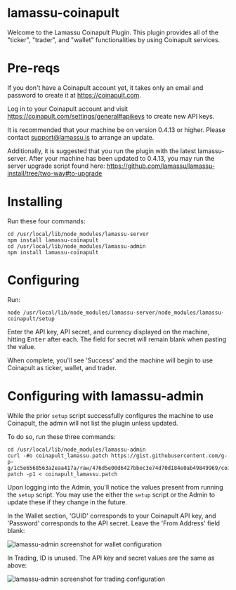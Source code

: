 lamassu-coinapult
=================

Welcome to the Lamassu Coinapult Plugin. This plugin provides all of the "ticker", "trader", and "wallet" functionalities by using Coinapult services.

Pre-reqs
=========

If you don't have a Coinapult account yet, it takes only an email and password to create it at https://coinapult.com. 

Log in to your Coinapult account and visit https://coinapult.com/settings/general#apikeys to create new API keys.

It is recommended that your machine be on version 0.4.13 or higher. Please contact [support@lamassu.is](mailto:support@lamassu.is) to arrange an update.

Additionally, it is suggested that you run the plugin with the latest lamassu-server. After your machine has been updated to 0.4.13, you may run the server upgrade script found here: https://github.com/lamassu/lamassu-install/tree/two-way#to-upgrade

Installing
==========

Run these four commands:

```
cd /usr/local/lib/node_modules/lamassu-server
npm install lamassu-coinapult
cd /usr/local/lib/node_modules/lamassu-admin
npm install lamassu-coinapult
```

Configuring
==========

Run:

```
node /usr/local/lib/node_modules/lamassu-server/node_modules/lamassu-coinapult/setup
```

Enter the API key, API secret, and currency displayed on the machine, hitting <kbd>Enter</kbd> after each. The field for secret will remain blank when pasting the value.

When complete, you'll see 'Success' and the machine will begin to use Coinapult as ticker, wallet, and trader.

Configuring with lamassu-admin
=========================================

While the prior `setup` script successfully configures the machine to use Coinapult, the admin will not list the plugin unless updated.

To do so, run these three commands:

```
cd /usr/local/lib/node_modules/lamassu-admin
curl -#o coinapult_lamassu.patch https://gist.githubusercontent.com/g-p-g/1c5e6568563a2eaa417a/raw/476d5e00d6427bbec3e74d70d184e0ab49849969/coinapult_lamassu.patch
patch -p1 < coinapult_lamassu.patch
```

Upon logging into the Admin, you'll notice the values present from running the `setup` script. You may use the either the `setup` script or the Admin to update these if they change in the future.

In the Wallet section, 'GUID' corresponds to your Coinapult API key, and 'Password' corresponds to the API secret. Leave the 'From Address' field blank:

![lamassu-admin screenshot for wallet configuration](http://i.imgur.com/WPG0KPM.png "Coinapult wallet in lamassu-admin")

In Trading, ID is unused. The API key and secret values are the same as above:

![lamassu-admin screenshot for trading configuration](http://i.imgur.com/xP8TMLq.png "Coinapult trading in lamassu-admin")

